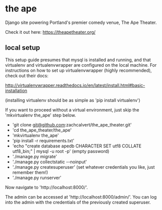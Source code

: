 # the ape

Django site powering Portland's premier comedy venue, The Ape Theater. 

Check it out here: https://theapetheater.org/


## local setup

This setup guide presumes that mysql is installed and running, and that virtualenv and virtualenvwrapper are configured on the local machine. For instructions on how to set up virtualenvwrapper (highly recommended), check out their docs:

http://virtualenvwrapper.readthedocs.io/en/latest/install.html#basic-installation

(installing virtualenv should be as simple as 'pip install virtualenv')


If you want to proceed without a virtual environment, just skip the 'mkvirtualenv the_ape' step below.



* 'git clone git@github.com:zachcalvert/the_ape_theater.git'
* 'cd the_ape_theater/the_ape'
* 'mkvirtualenv the_ape'
* 'pip install -r requirements.txt'
* 'echo "create database apedb CHARACTER SET utf8 COLLATE utf8_bin;" | mysql -u root -p'  (empty password)
* './manage.py migrate' 
* './manage.py collectstatic --noinput'
* './manage.py createsuperuser'  (set whatever credentials you like, just remember them!)
* './manage.py runserver'




Now navigate to 'http://localhost:8000/'.

The admin can be accessed at 'http://localhost:8000/admin/'. You can log into the admin with the credentials of the previously created superuser.
